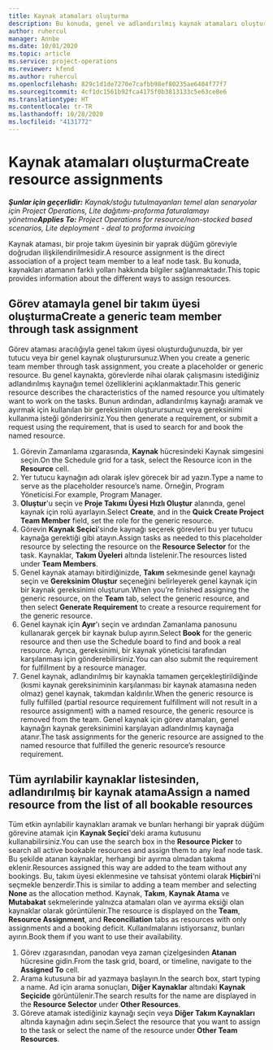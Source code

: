 ```yaml
---
title: Kaynak atamaları oluşturma
description: Bu konuda, genel ve adlandırılmış kaynak atamaları oluşturma hakkında bilgiler sağlanmaktadır.
author: ruhercul
manager: Annbe
ms.date: 10/01/2020
ms.topic: article
ms.service: project-operations
ms.reviewer: kfend
ms.author: ruhercul
ms.openlocfilehash: 829c1d1de7270e7cafbb98ef80235ae6404f77f7
ms.sourcegitcommit: 4cf1dc1561b92fca4175f0b3813133c5e63ce8e6
ms.translationtype: HT
ms.contentlocale: tr-TR
ms.lasthandoff: 10/28/2020
ms.locfileid: "4131772"
---
```

# <a name="create-resource-assignments"></a><span data-ttu-id="d3c8b-103">Kaynak atamaları oluşturma</span><span class="sxs-lookup"><span data-stu-id="d3c8b-103">Create resource assignments</span></span>

<span data-ttu-id="d3c8b-104">_**Şunlar için geçerlidir:** Kaynak/stoğu tutulmayanları temel alan senaryolar için Project Operations, Lite dağıtımı-proforma faturalamayı yönetme_</span><span class="sxs-lookup"><span data-stu-id="d3c8b-104">_**Applies To:** Project Operations for resource/non-stocked based scenarios, Lite deployment - deal to proforma invoicing_</span></span>


<span data-ttu-id="d3c8b-105">Kaynak ataması, bir proje takım üyesinin bir yaprak düğüm göreviyle doğrudan ilişkilendirilmesidir.</span><span class="sxs-lookup"><span data-stu-id="d3c8b-105">A resource assignment is the direct association of a project team member to a leaf node task.</span></span> <span data-ttu-id="d3c8b-106">Bu konuda, kaynakları atamanın farklı yolları hakkında bilgiler sağlanmaktadır.</span><span class="sxs-lookup"><span data-stu-id="d3c8b-106">This topic provides information about the different ways to assign resources.</span></span>

## <a name="create-a-generic-team-member-through-task-assignment"></a><span data-ttu-id="d3c8b-107">Görev atamayla genel bir takım üyesi oluşturma</span><span class="sxs-lookup"><span data-stu-id="d3c8b-107">Create a generic team member through task assignment</span></span>


<span data-ttu-id="d3c8b-108">Görev ataması aracılığıyla genel takım üyesi oluşturduğunuzda, bir yer tutucu veya bir genel kaynak oluşturursunuz.</span><span class="sxs-lookup"><span data-stu-id="d3c8b-108">When you create a generic team member through task assignment, you create a placeholder or generic resource.</span></span> <span data-ttu-id="d3c8b-109">Bu genel kaynakta, görevlerde nihai olarak çalışmasını istediğiniz adlandırılmış kaynağın temel özelliklerini açıklanmaktadır.</span><span class="sxs-lookup"><span data-stu-id="d3c8b-109">This generic resource describes the characteristics of the named resource you ultimately want to work on the tasks.</span></span> <span data-ttu-id="d3c8b-110">Bunun ardından, adlandırılmış kaynağı aramak ve ayırmak için kullanılan bir gereksinim oluşturursunuz veya gereksinimi kullanma isteği gönderirsiniz.</span><span class="sxs-lookup"><span data-stu-id="d3c8b-110">You then generate a requirement, or submit a request using the requirement, that is used to search for and book the named resource.</span></span>

1. <span data-ttu-id="d3c8b-111">Görevin Zamanlama ızgarasında, **Kaynak** hücresindeki Kaynak simgesini seçin.</span><span class="sxs-lookup"><span data-stu-id="d3c8b-111">On the Schedule grid for a task, select the Resource icon in the **Resource** cell.</span></span>
2. <span data-ttu-id="d3c8b-112">Yer tutucu kaynağın adı olarak işlev görecek bir ad yazın.</span><span class="sxs-lookup"><span data-stu-id="d3c8b-112">Type a name to serve as the placeholder resource’s name.</span></span> <span data-ttu-id="d3c8b-113">Örneğin, Program Yöneticisi.</span><span class="sxs-lookup"><span data-stu-id="d3c8b-113">For example, Program Manager.</span></span>
3. <span data-ttu-id="d3c8b-114">**Oluştur**'u seçin ve **Proje Takımı Üyesi Hızlı Oluştur** alanında, genel kaynak için rolü ayarlayın.</span><span class="sxs-lookup"><span data-stu-id="d3c8b-114">Select **Create**, and in the **Quick Create Project Team Member** field, set the role for the generic resource.</span></span>
4. <span data-ttu-id="d3c8b-115">Görevin **Kaynak Seçici**'sinde kaynağı seçerek görevleri bu yer tutucu kaynağa gerektiği gibi atayın.</span><span class="sxs-lookup"><span data-stu-id="d3c8b-115">Assign tasks as needed to this placeholder resource by selecting the resource on the **Resource Selector** for the task.</span></span> <span data-ttu-id="d3c8b-116">Kaynaklar, **Takım Üyeleri** altında listelenir.</span><span class="sxs-lookup"><span data-stu-id="d3c8b-116">The resources listed under **Team Members**.</span></span>
5. <span data-ttu-id="d3c8b-117">Genel kaynak atamayı bitirdiğinizde, **Takım** sekmesinde genel kaynağı seçin ve **Gereksinim Oluştur** seçeneğini belirleyerek genel kaynak için bir kaynak gereksinimi oluşturun.</span><span class="sxs-lookup"><span data-stu-id="d3c8b-117">When you’re finished assigning the generic resource, on the **Team** tab, select the generic resource, and then select **Generate Requirement** to create a resource requirement for the generic resource.</span></span>
6. <span data-ttu-id="d3c8b-118">Genel kaynak için **Ayır**'ı seçin ve ardından Zamanlama panosunu kullanarak gerçek bir kaynak bulup ayırın.</span><span class="sxs-lookup"><span data-stu-id="d3c8b-118">Select **Book** for the generic resource and then use the Schedule board to find and book a real resource.</span></span> <span data-ttu-id="d3c8b-119">Ayrıca, gereksinimi, bir kaynak yöneticisi tarafından karşılanması için gönderebilirsiniz.</span><span class="sxs-lookup"><span data-stu-id="d3c8b-119">You can also submit the requirement for fulfillment by a resource manager.</span></span>
7. <span data-ttu-id="d3c8b-120">Genel kaynak, adlandırılmış bir kaynakla tamamen gerçekleştirildiğinde (kısmi kaynak gereksiniminin karşılanması bir kaynak atamasına neden olmaz) genel kaynak, takımdan kaldırılır.</span><span class="sxs-lookup"><span data-stu-id="d3c8b-120">When the generic resource is fully fulfilled (partial resource requirement fulfillment will not result in a resource assignment) with a named resource, the generic resource is removed from the team.</span></span> <span data-ttu-id="d3c8b-121">Genel kaynak için görev atamaları, genel kaynağın kaynak gereksinimini karşılayan adlandırılmış kaynağa atanır.</span><span class="sxs-lookup"><span data-stu-id="d3c8b-121">The task assignments for the generic resource are assigned to the named resource that fulfilled the generic resource’s resource requirement.</span></span>

## <a name="assign-a-named-resource-from-the-list-of-all-bookable-resources"></a><span data-ttu-id="d3c8b-122">Tüm ayrılabilir kaynaklar listesinden, adlandırılmış bir kaynak atama</span><span class="sxs-lookup"><span data-stu-id="d3c8b-122">Assign a named resource from the list of all bookable resources</span></span>

<span data-ttu-id="d3c8b-123">Tüm etkin ayrılabilir kaynakları aramak ve bunları herhangi bir yaprak düğüm görevine atamak için **Kaynak Seçici**'deki arama kutusunu kullanabilirsiniz.</span><span class="sxs-lookup"><span data-stu-id="d3c8b-123">You can use the search box in the **Resource Picker** to search all active bookable resources and assign them to any leaf node task.</span></span> <span data-ttu-id="d3c8b-124">Bu şekilde atanan kaynaklar, herhangi bir ayırma olmadan takıma eklenir.</span><span class="sxs-lookup"><span data-stu-id="d3c8b-124">Resources assigned this way are added to the team without any bookings.</span></span> <span data-ttu-id="d3c8b-125">Bu, takım üyesi eklenmesine ve tahsisat yöntemi olarak **Hiçbiri**'ni seçmekle benzerdir.</span><span class="sxs-lookup"><span data-stu-id="d3c8b-125">This is similar to adding a team member and selecting **None** as the allocation method.</span></span> <span data-ttu-id="d3c8b-126">Kaynak, **Takım**, **Kaynak Atama** ve **Mutabakat** sekmelerinde yalnızca atamaları olan ve ayırma eksiği olan kaynaklar olarak görüntülenir.</span><span class="sxs-lookup"><span data-stu-id="d3c8b-126">The resource is displayed on the **Team**, **Resource Assignment**, and **Reconciliation** tabs as resources with only assignments and a booking deficit.</span></span> <span data-ttu-id="d3c8b-127">Kullanılmalarını istiyorsanız, bunları ayırın.</span><span class="sxs-lookup"><span data-stu-id="d3c8b-127">Book them if you want to use their availability.</span></span>

1. <span data-ttu-id="d3c8b-128">Görev ızgarasından, panodan veya zaman çizelgesinden **Atanan** hücresine gidin.</span><span class="sxs-lookup"><span data-stu-id="d3c8b-128">From the task grid, board, or timeline, navigate to the **Assigned To** cell.</span></span>
2. <span data-ttu-id="d3c8b-129">Arama kutusuna bir ad yazmaya başlayın.</span><span class="sxs-lookup"><span data-stu-id="d3c8b-129">In the search box, start typing a name.</span></span> <span data-ttu-id="d3c8b-130">Ad için arama sonuçları, **Diğer Kaynaklar** altındaki **Kaynak Seçicide** görüntülenir.</span><span class="sxs-lookup"><span data-stu-id="d3c8b-130">The search results for the name are displayed in the **Resource Selector** under **Other Resources**.</span></span>
3. <span data-ttu-id="d3c8b-131">Göreve atamak istediğiniz kaynağı seçin veya **Diğer Takım Kaynakları** altında kaynağın adını seçin.</span><span class="sxs-lookup"><span data-stu-id="d3c8b-131">Select the resource that you want to assign to the task or select the name of the resource under **Other Team Resources**.</span></span>
